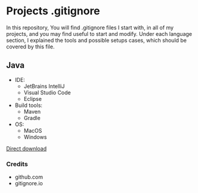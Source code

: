 # Projects .gitignore
In this repository, You will find .gitignore files I start with, in all of my projects, and you may find useful to start and modify.
Under each language section, I explained the tools and possible setups cases, which should be covered by this file.
## Java
- IDE:
    - JetBrains IntelliJ
    - Visual Studio Code
    - Eclipse
- Build tools: 
    - Maven
    - Gradle
- OS:
    - MacOS
    - Windows

[Direct download](Java/.gitignore)
### Credits
 - github.com
 - gitignore.io